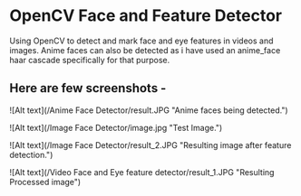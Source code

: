 # OpenCV Face and Feature Detector
Using OpenCV to detect and mark face and eye features in videos and images. Anime faces can also be detected as i have used an anime_face haar cascade specifically for that purpose.

Here are few screenshots -
------------------------------------
![Alt text](/Anime Face Detector/result.JPG "Anime faces being detected.")


![Alt text](/Image Face Detector/image.jpg "Test Image.")


![Alt text](/Image Face Detector/result_2.JPG "Resulting image after feature detection.")


![Alt text](/Video Face and Eye feature detector/result_1.JPG "Resulting Processed image")
